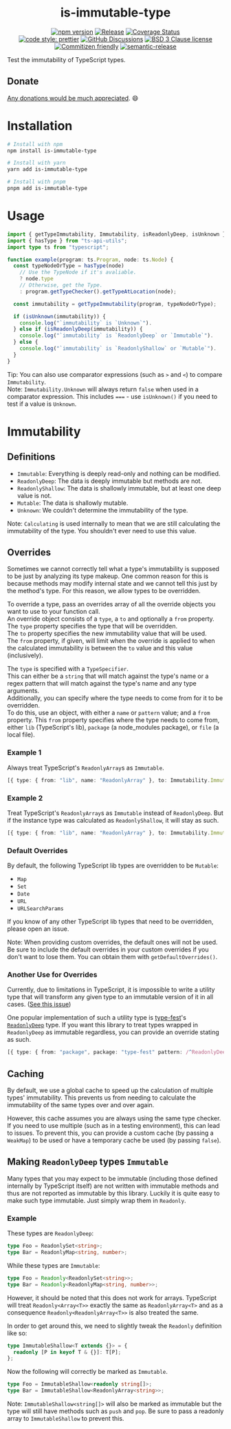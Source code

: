 <div align="center">

# is-immutable-type

[![npm version](https://img.shields.io/npm/v/is-immutable-type.svg)](https://www.npmjs.com/package/is-immutable-type)
[![Release](https://github.com/RebeccaStevens/is-immutable-type/actions/workflows/release.yml/badge.svg)](https://github.com/RebeccaStevens/is-immutable-type/actions/workflows/release.yml)
[![Coverage Status](https://codecov.io/gh/RebeccaStevens/is-immutable-type/branch/main/graph/badge.svg?token=MVpR1oAbIT)](https://codecov.io/gh/RebeccaStevens/is-immutable-type)\
[![code style: prettier](https://img.shields.io/badge/code_style-prettier-ff69b4.svg?style=flat-square)](https://github.com/prettier/prettier)
[![GitHub Discussions](https://img.shields.io/github/discussions/RebeccaStevens/is-immutable-type?style=flat-square)](https://github.com/RebeccaStevens/is-immutable-type/discussions)
[![BSD 3 Clause license](https://img.shields.io/github/license/RebeccaStevens/is-immutable-type.svg?style=flat-square)](https://opensource.org/licenses/BSD-3-Clause)
[![Commitizen friendly](https://img.shields.io/badge/commitizen-friendly-brightgreen.svg?style=flat-square)](https://commitizen.github.io/cz-cli/)
[![semantic-release](https://img.shields.io/badge/%20%20%F0%9F%93%A6%F0%9F%9A%80-semantic--release-e10079.svg?style=flat-square)](https://github.com/semantic-release/semantic-release)

</div>

Test the immutability of TypeScript types.

## Donate

[Any donations would be much appreciated](./DONATIONS.md). 😄

# Installation

```sh
# Install with npm
npm install is-immutable-type

# Install with yarn
yarn add is-immutable-type

# Install with pnpm
pnpm add is-immutable-type
```

# Usage

```ts
import { getTypeImmutability, Immutability, isReadonlyDeep, isUnknown } from "is-immutable-type";
import { hasType } from "ts-api-utils";
import type ts from "typescript";

function example(program: ts.Program, node: ts.Node) {
  const typeNodeOrType = hasType(node)
    // Use the TypeNode if it's avaliable.
    ? node.type
    // Otherwise, get the Type.
    : program.getTypeChecker().getTypeAtLocation(node);

  const immutability = getTypeImmutability(program, typeNodeOrType);

  if (isUnknown(immutability)) {
    console.log("`immutability` is `Unknown`").
  } else if (isReadonlyDeep(immutability)) {
    console.log("`immutability` is `ReadonlyDeep` or `Immutable`").
  } else {
    console.log("`immutability` is `ReadonlyShallow` or `Mutable`").
  }
}
```

Tip: You can also use comparator expressions (such as `>` and `<`) to compare
`Immutability`.\
Note: `Immutability.Unknown` will always return `false` when used in a
comparator expression. This includes `===` - use `isUnknown()` if you need to
test if a value is `Unknown`.

# Immutability

## Definitions

- `Immutable`: Everything is deeply read-only and nothing can be modified.
- `ReadonlyDeep`: The data is deeply immutable but methods are not.
- `ReadonlyShallow`: The data is shallowly immutable, but at least one deep value is not.
- `Mutable`: The data is shallowly mutable.
- `Unknown`: We couldn't determine the immutability of the type.

Note: `Calculating` is used internally to mean that we are still calculating the
immutability of the type. You shouldn't ever need to use this value.

## Overrides

Sometimes we cannot correctly tell what a type's immutability is supposed to be
just by analyzing its type makeup. One common reason for this is because methods
may modify internal state and we cannot tell this just by the method's type. For
this reason, we allow types to be overridden.

To override a type, pass an overrides array of all the override objects you want
to use to your function call.\
An override object consists of a `type`, a `to` and optionally a `from`
property. The `type` property specifies the type that will be overridden.\
The `to` property specifies the new immutability value that will be used.\
The `from` property, if given, will limit when the override is applied to when
the calculated immutability is between the `to` value and this value
(inclusively).

The `type` is specified with a `TypeSpecifier`.\
This can either be a `string` that will match against the type's name or a regex
pattern that will match against the type's name and any type arguments.\
Additionally, you can specify where the type needs to come from for it to be
overridden.\
To do this, use an object, with either a `name` or `pattern` value; and a `from`
property. This `from` property specifies where the type needs to come from,
either `lib` (TypeScript's lib), `package` (a node_modules package), or `file`
(a local file).

### Example 1

Always treat TypeScript's `ReadonlyArray`s as `Immutable`.

```ts
[{ type: { from: "lib", name: "ReadonlyArray" }, to: Immutability.Immutable, }]
```

### Example 2

Treat TypeScript's `ReadonlyArray`s as `Immutable` instead of `ReadonlyDeep`.
But if the instance type was calculated as `ReadonlyShallow`, it will stay as
such.

```ts
[{ type: { from: "lib", name: "ReadonlyArray" }, to: Immutability.Immutable, from: Immutability.ReadonlyDeep }]
```

### Default Overrides

By default, the following TypeScript lib types are overridden to be `Mutable`:

- `Map`
- `Set`
- `Date`
- `URL`
- `URLSearchParams`

If you know of any other TypeScript lib types that need to be overridden,
please open an issue.

Note: When providing custom overrides, the default ones will not be used. Be
sure to include the default overrides in your custom overrides if you don't want
to lose them. You can obtain them with `getDefaultOverrides()`.

### Another Use for Overrides

Currently, due to limitations in TypeScript, it is impossible to write a utility
type that will transform any given type to an immutable version of it in all
cases. ([See this issue](https://github.com/microsoft/TypeScript/issues/29732))

One popular implementation of such a utility type is
[type-fest](https://www.npmjs.com/package/type-fest)'s
[`ReadonlyDeep`](https://github.com/sindresorhus/type-fest/blob/main/source/readonly-deep.d.ts)
type. If you want this library to treat types wrapped in `ReadonlyDeep` as
immutable regardless, you can provide an override stating as such.

```ts
[{ type: { from: "package", package: "type-fest" pattern: /^ReadonlyDeep<.+>$/u }, to: Immutability.Immutable }]
```

## Caching

By default, we use a global cache to speed up the calculation of multiple types'
immutability. This prevents us from needing to calculate the immutability of
the same types over and over again.

However, this cache assumes you are always using the same type checker. If you
need to use multiple (such as in a testing environment), this can lead to
issues. To prevent this, you can provide a custom cache (by passing a `WeakMap`)
to be used or have a temporary cache be used (by passing `false`).

## Making `ReadonlyDeep` types `Immutable`

Many types that you may expect to be immutable (including those defined
internally by TypeScript itself) are not written with immutable methods and thus
are not reported as immutable by this library. Luckily it is quite easy to make
such type immutable. Just simply wrap them in `Readonly`.

### Example

These types are `ReadonlyDeep`:

```ts
type Foo = ReadonlySet<string>;
type Bar = ReadonlyMap<string, number>;
```

While these types are `Immutable`:

```ts
type Foo = Readonly<ReadonlySet<string>>;
type Bar = Readonly<ReadonlyMap<string, number>>;
```

However, it should be noted that this does not work for arrays. TypeScript will
treat `Readonly<Array<T>>` exactly the same as `ReadonlyArray<T>` and
as a consequence `Readonly<ReadonlyArray<T>>` is also treated the same.

In order to get around this, we need to slightly tweak the `Readonly` definition
like so:

```ts
type ImmutableShallow<T extends {}> = {
  readonly [P in keyof T & {}]: T[P];
};
```

Now the following will correctly be marked as `Immutable`.

```ts
type Foo = ImmutableShallow<readonly string[]>;
type Bar = ImmutableShallow<ReadonlyArray<string>>;
```

Note: `ImmutableShallow<string[]>` will also be marked as immutable but the type
will still have methods such as `push` and `pop`. Be sure to pass a readonly
array to `ImmutableShallow` to prevent this.
